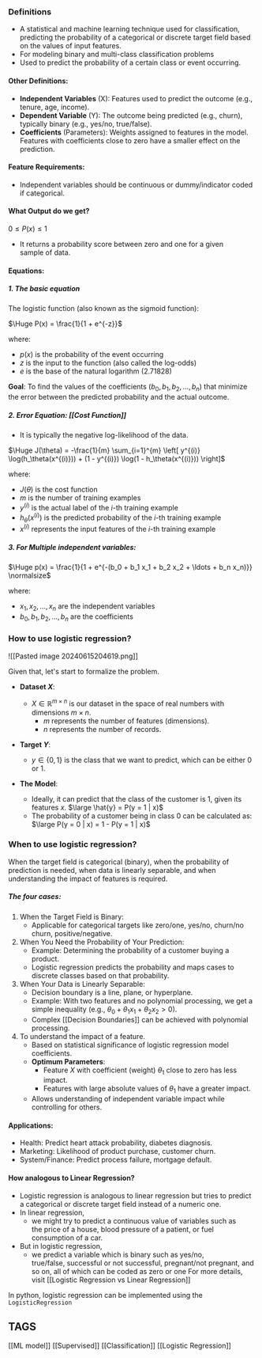 ### Definitions

- A statistical and machine learning technique used for classification, predicting the probability of a categorical or discrete target field based on the values of input features.
- For modeling binary and multi-class classification problems
- Used to predict the probability of a certain class or event occurring.

#### Other Definitions:
- **Independent Variables** (X): Features used to predict the outcome (e.g., tenure, age, income).
- **Dependent Variable** (Y): The outcome being predicted (e.g., churn), typically binary (e.g., yes/no, true/false).
- **Coefficients** (Parameters): Weights assigned to features in the model. Features with coefficients close to zero have a smaller effect on the prediction.

#### Feature Requirements:
- Independent variables should be continuous or dummy/indicator coded if categorical.
#### What Output do we get?

$0 \leq P(x) \leq 1$
- It returns a probability score between zero and one for a given sample of data.
#### Equations:

##### 1. The basic equation 
The logistic function (also known as the sigmoid function):

$\Huge P(x) = \frac{1}{1 + e^{-z}}$

where:
- $p(x)$ is the probability of the event occurring
- $z$ is the input to the function (also called the log-odds)
- $e$ is the base of the natural logarithm (2.71828)

**Goal**: To find the values of the coefficients $(b_0, b_1, b_2, \ldots, b_n)$ that minimize the error between the predicted probability and the actual outcome. 

##### 2. Error Equation: [[Cost Function]] 
- It is typically the negative log-likelihood of the data.

$\Huge J(\theta) = -\frac{1}{m} \sum_{i=1}^{m} \left[ y^{(i)} \log(h_\theta(x^{(i)})) + (1 - y^{(i)}) \log(1 - h_\theta(x^{(i)})) \right]$

where:
- $J(\theta)$ is the cost function
- $m$ is the number of training examples
- $y^{(i)}$ is the actual label of the *i*-th training example
- $h_\theta(x^{(i)})$ is the predicted probability of the *i*-th training example
- $x^{(i)}$ represents the input features of the *i*-th training example
##### 3. For Multiple independent variables:

$\Huge p(x) = \frac{1}{1 + e^{-(b_0 + b_1 x_1 + b_2 x_2 + \ldots + b_n x_n)}} \normalsize$

where:
- $x_1, x_2, \ldots, x_n$ are the independent variables
- $b_0, b_1, b_2, \ldots, b_n$ are the coefficients

### How to use logistic regression?

![[Pasted image 20240615204619.png]]

Given that, let's start to formalize the problem.

- **Dataset $X$**:
  - $X \in \mathbb{R}^{m \times n}$ is our dataset in the space of real numbers with dimensions $m \times n$.
	  - $m$ represents the number of features (dimensions).
	  - $n$ represents the number of records.

- **Target $Y$**:
  - $y \in \{0, 1\}$ is the class that we want to predict, which can be either 0 or 1.

- **The Model**:
  - Ideally, it can predict that the class of the customer is 1, given its features $x$.
  $\large \hat{y} = P(y = 1 | x)$  
  - The probability of a customer being in class 0 can be calculated as:
  $\large P(y = 0 | x) = 1 - P(y = 1 | x)$

####


### When to use logistic regression?

When the target field is categorical (binary), when the probability of prediction is needed, when data is linearly separable, and when understanding the impact of features is required.

##### The four cases:
1. When the Target Field is Binary:
	- Applicable for categorical targets like zero/one, yes/no, churn/no churn, positive/negative.
2. When You Need the Probability of Your Prediction:
	- Example: Determining the probability of a customer buying a product.
	- Logistic regression predicts the probability and maps cases to discrete classes based on that probability.
3. When Your Data is Linearly Separable:
	- Decision boundary is a line, plane, or hyperplane.
	- Example: With two features and no polynomial processing, we get a simple inequality (e.g., $\theta_0 + \theta_1 x_1 + \theta_2 x_2 > 0$).
	- Complex [[Decision Boundaries]] can be achieved with polynomial processing.
4. To understand the impact of a feature.
	- Based on statistical significance of logistic regression model coefficients.
	- **Optimum Parameters**:
		- Feature $X$ with coefficient (weight) $\theta_1$ close to zero has less impact.
		- Features with large absolute values of $\theta_1$ have a greater impact.
	- Allows understanding of independent variable impact while controlling for others.

#### Applications:
- Health: Predict heart attack probability, diabetes diagnosis.
- Marketing: Likelihood of product purchase, customer churn.
- System/Finance: Predict process failure, mortgage default.
#### How analogous to Linear Regression?
- Logistic regression is analogous to linear regression but tries to predict a categorical or discrete target field instead of a numeric one. 
- In linear regression, 
	- we might try to predict a continuous value of variables such as the price of a house, blood pressure of a patient, or fuel consumption of a car. 
- But in logistic regression, 
	- we predict a variable which is binary such as yes/no, true/false, successful or not successful, pregnant/not pregnant, and so on, all of which can be coded as zero or one
For more details, visit [[Logistic Regression vs Linear Regression]] 


In python, logistic regression can be implemented using the `LogisticRegression`
## TAGS
[[ML model]] [[Supervised]] [[Classification]] [[Logistic Regression]]